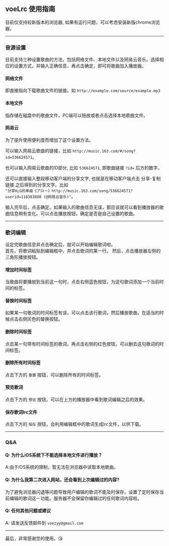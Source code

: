 ## voeLrc 使用指南
目前仅支持较新版本的浏览器, 如果有运行问题，可以考虑安装新版chrome浏览器。    

***    
### 音源设置
目前支持三种设置歌曲的方法，包括网络文件、本地文件以及网易云音乐。选择相应的设置方式，并输入正确信息，再点击确定，即可将歌曲加入播放器。

#### 网络文件
即直接指向下载歌曲文件的链接。如 `http://example.com/source/example.mp3`
#### 本地文件
指存储在磁盘中的歌曲文件，PC端可以拖放或者点击选择本地歌曲文件。
#### 网易云
为了提升使用便利度而增加了这个设置方法。    

可以输入网易云歌曲的链接，比如 `http://music.163.com/#/song?id=536624571`。    

也可以输入网易云歌曲的ID部分, 比如 `536624571`, 即歌曲链接 `?id=` 后方的数字。     

还可以直接输入整段移动客户端的分享文字, 也就是在移动客户端点击 分享-复制链接 之后得到的分享文字。比如    
 `"分享H△G的单曲《アロー》http://music.163.com/song/536624571?userid=118383880 (@网易云音乐)"`。

输入完毕后，点击确定。如果输入的歌曲信息无误，那应该就可以看到播放器的歌曲信息稍有变化。可以点击播放按钮，确定是否是自己设置的歌曲。    

***
### 歌词编辑
设定完歌曲信息并点击确定后，就可以开始编辑歌词啦。    
首先，将歌词粘贴到编辑框中，并点击歌词的第一行。
然后，点击播放器左侧的三角形播放按钮。
#### 增加时间标签
当歌曲将要播放到当前这一句时，点击右侧蓝色按钮，为这句歌词添加一个当前时间的标签。
#### 替换时间标签
如果某一句歌词的时间标签有误，可以点击该行歌词，然后播放歌曲，在适当的时候点击右侧灰色的替换按钮。
#### 删除时间标签
点击某一句带有时间标签的歌词，再点击右侧的红色按钮，可以删去这句歌词的时间标签。
#### 删除所有时间标签
点击下方的 `重置` 按钮，可以删除所有的时间标签。
#### 预览歌词
点击下方的 `预览` 按钮，可以在上方的播放器中看到歌词编辑之后的效果。
#### 保存歌词lrc文件
点击下方的 `保存` 按钮，会利用编辑框中的歌词生成lrc文件，以供下载。    

***
### Q&A
#### Q: 为什么iOS系统下不能选择本地文件进行播放？
A:由于iOS系统的限制，暂无法在浏览器中读取本地歌曲。
#### Q: 为什么我第二次进入网站，还会看到上次编辑过的内容?
为了避免浏览器闪退等问题导致用户编辑的歌词不能及时保存，设置了定时保存当前编辑的歌词这一功能。服务器不会保留你编辑过的任何歌词内容啦。
#### Q: 任何其他问题或建议
A: 请发送反馈邮件到 `voezyy@gmail.com`

***
最后，非常感谢您的使用。😘